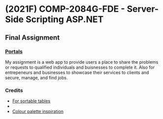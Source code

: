 <h1>(2021F) COMP-2084G-FDE - Server-Side Scripting ASP.NET</h1>
<h2>Final Assignment</h2>
<h3><a href="https://aspfinal-portals.azurewebsites.net">Portals</a></h3>
<p>My assignment is a web app to provide users a place to share the problems or requests to qualified individuals and buisnesses to complete it. Also for entrepeneurs and businesses to showcase their services to clients and secure, manage, and find jobs.</p>
<h3>Credits</h3>
<ul>
<li><a href="">For sortable tables<a/>
<li><a href="https://fonts.google.com/"Fonts</a></li>
<li><a href="https://coolors.co/">Colour palette inspiration</a></li>
</ul>
